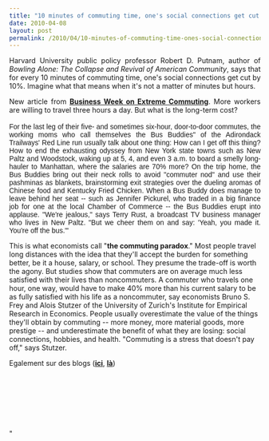 ```yaml
---
title: "10 minutes of commuting time, one's social connections get cut by 10%"
date: 2010-04-08
layout: post
permalink: /2010/04/10-minutes-of-commuting-time-ones-social-connections-get-cut-by-10.html
---
```


<p style="text-align: justify">Harvard University public policy professor Robert D. Putnam, author of <em>Bowling Alone: The Collapse and Revival of American Community</em>, says that for every 10 minutes of commuting time, one's social connections get cut by 10%. Imagine what that means when it's not a matter of minutes but hours.</p> <p style="text-align: justify">New article from <strong><span style="text-decoration: underline"><a href="http://www.businessweek.com/magazine/content/05_08/b3921127.htm" target="_blank">Business Week on Extreme Commuting</a></span></strong>. M<font class="deck">ore workers are willing to travel three hours a day. But what is the long-term cost?</font> <br /><br /><font class="text" face="arial,helvetica,univers">For the last leg of their five- and sometimes six-hour, door-to-door commutes, the working moms who call themselves the Bus Buddies" of the Adirondack Trailways' Red Line run usually talk about one thing: How can I get off this thing? How to end the exhausting odyssey from New York state towns such as New Paltz and Woodstock, waking up at 5, 4, and even 3 a.m. to board a smelly long-hauler to Manhattan, where the salaries are 70% more? On the trip home, the Bus Buddies bring out their neck rolls to avoid "commuter nod" and use their pashminas as blankets, brainstorming exit strategies over the dueling aromas of Chinese food and Kentucky Fried Chicken. When a Bus Buddy does manage to leave behind her seat -- such as Jennifer Pickurel, who traded in a big finance job for one at the local Chamber of Commerce -- the Bus Buddies erupt into applause. "We're jealous," says Terry Rust, a broadcast TV business manager who lives in New Paltz. "But we cheer them on and say: 'Yeah, you made it. You're off the bus."' </font></p> <p style=""text-align: justify"">This is what economists call "<strong>the commuting paradox</strong>." Most people travel long distances with the idea that they'll accept the burden for something better, be it a house, salary, or school. They presume the trade-off is worth the agony. But studies show that commuters are on average much less satisfied with their lives than noncommuters. A commuter who travels one hour, one way, would have to make 40% more than his current salary to be as fully satisfied with his life as a noncommuter, say economists Bruno S. Frey and Alois Stutzer of the University of Zurich's Institute for Empirical Research in Economics. People usually overestimate the value of the things they'll obtain by commuting -- more money, more material goods, more prestige -- and underestimate the benefit of what they are losing: social connections, hobbies, and health. "Commuting is a stress that doesn't pay off," says Stutzer.</p> <p style=""text-align: justify"">Egalement sur des blogs (<strong><span style=""text-decoration: underline""><a href=""http://www.treehugger.com/files/2010/04/road-zombies-extreme-commuters-3-million-usa.php?campaign=th_rss&utm_source=feedburner&utm_medium=feed&utm_campaign=Feed%3A+treehuggersite+%28Treehugger%29"" target=""_blank"">ici</a></span></strong>, <strong><span style=""text-decoration: underline""><a href=""http://www.good.is/post/understanding-the-commuting-paradox/"" target=""_blank"">là</a></span></strong>)<br /></p> <p style=""text-align: justify""> </p> <p style=""text-align: justify""> </p> <p style=""text-align: justify""><br /> </p>"